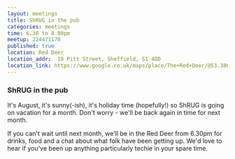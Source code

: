 ```yaml
---
layout: meetings
title: ShRUG in the pub
categories: meetings
time: 6.30 to 8.00pm
meetup: 224471170
published: true
location: Red Deer
location_addr:  18 Pitt Street, Sheffield, S1 4DD
location_link: https://www.google.co.uk/maps/place/The+Red+Deer/@53.380851,-1.479538,15z
---
```


### ShRUG in the pub

It's August, it's sunny(-ish), it's holiday time (hopefully!) so ShRUG is going on vacation for a month. Don't worry - we'll be back again in time for next month.

If you can't wait until next month, we'll be in the Red Deer from 6.30pm for drinks, food and a chat about what folk have been getting up. We'd love to hear if you've been up anything particularly techie in your spare time.
